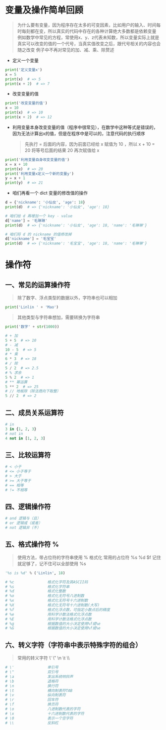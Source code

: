 # 变量及操作简单回顾
> 为什么要有变量，因为程序存在太多的可变因素，比如用户的输入、时间每时每刻都在变，所以真实的代码中存在的各种计算绝大多数都是依赖变量
> 例如数学中常见的方程，常使用x、y、z代表未知数，所以变量实际上就是真实可以改变的值的一个代号，当真实值改变之后，跟代号相关的内容也会随之改变
> 例子中不再对常见的加、减、乘、除赘述

- 定义一个变量
```python
print('定义变量x')
x = 5
print(x)  # => 5
print(x + 2)  # => 7
```

- 改变变量的值
```python
print('改变变量的值')
x = 10
print(x)  # => 10
print(x + 2)  # => 12
```

- 利用变量本身改变变量的值（程序中很常见），在数学中这种等式是错误的，因为无法计算出x的值，但是在程序中是可以的，注意代码的执行顺序
    > 先执行 = 后面的内容，因为前面已经给 x 赋值为 10 ，所以 x + 10 = 20
    > 将等号后面的结果 20 再次赋值给 x
```python
print('利用变量自身改变变量的值')
x = x + 10
print(x)  # => 20
print('利用变量x定义一个新的变量y')
y = x + 1
print(y)  # => 21
```

- 咱们再看一个 dict 变量的修改值的操作
```python
d = {'nickname': '小仙女', 'age': 18}
print(d)  # => {'nickname': '小仙女', 'age': 18}

# 咱们给 d 再增加一个 key - value
d['name'] = '毛琳琳'
print(d)  # => {'nickname': '小仙女', 'age': 18, 'name': '毛琳琳'}

# 咱们将 d 的 nickname 的值修改掉
d['nickname'] = '毛宝宝'
print(d)  # => {'nickname': '毛宝宝', 'age': 18, 'name': '毛琳琳'}
```

# 操作符

## 一、常见的运算操作符

> 除了数字、浮点类型的数据以外，字符串也可以相加
```python
print('Linlin ' + 'Mao')
```
> 其他类型与字符串想加，需要转换为字符串
```python
print('数字' + str(1000))
```
```python
# + 加
5 + 5  # => 10
# - 减
10 - 5  # => 5
# * 乘
6 * 3  # => 18
# / 除
5 / 2  # => 2.5
# % 求余
5 % 2  # => 1
# ** 幂运算
5 ** 2  # => 25
# // 地板除（除法商向下取整）
5 // 2  # => 2
```


## 二、成员关系运算符
```python
# in
3 in {1, 2, 3}
# not in
4 not in [1, 2, 3]
```


## 三、比较运算符
```python
# < 小于
# <= 小于等于
# > 大于
# >= 大于等于
# == 相等
# != 不相等
```


## 四、逻辑操作符
```python
# and 逻辑与（且）
# or 逻辑或（或者）
# not 逻辑非（不）
```

## 五、格式操作符 %
> 使用方法，带占位符的字符串使用 % 格式化
> 常用的占位符 %s %d $f 记住就足够了，记不住可以全部使用 %s
```python
'%s is %d' % ('Linlin', 18)

# %c               格式化字符及其ASCII码
# %s               格式化字符串
# %d               格式化整数
# %o               格式化无符号八进制数
# %x               格式化无符号十六进制数
# %X               格式化无符号十六进制数(大写)
# %f               格式化浮点数，可指定小数点后的精度
# %e               用科学计数法格式化浮点数
# %E               用科学计数法格式化浮点数
# %g               根据数值的大小决定使用%f或%e
# %G               根据数值的大小决定使用%f或%e
```

## 六、转义字符（字符串中表示特殊字符的组合）
> 常用的转义字符 \\' \\" \n \t \\\\
```python
# \'               单引号
# \"               双引号
# \a               发出系统响铃声
# \b               退格符
# \n               换行符
# \t               横向制表符TAB
# \v               纵向制表符
# \r               回车符
# \f               换页符
# \o               八进制数代表的字符
# \x               十六进制数代表的字符
# \0               表示一个空字符
# \\               反斜杠
```